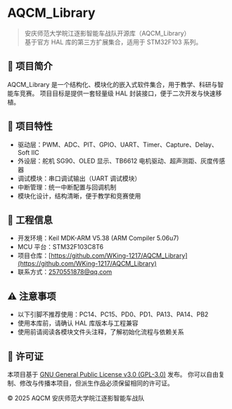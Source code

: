 # AQCM_Library

> 安庆师范大学皖江逐影智能车战队开源库（AQCM_Library）  
> 基于官方 HAL 库的第三方扩展集合，适用于 STM32F103 系列。

## 📘 项目简介
AQCM_Library 是一个结构化、模块化的嵌入式软件集合，用于教学、科研与智能车竞赛。
项目目标是提供一套轻量级 HAL 封装接口，便于二次开发与快速移植。

## 🧩 项目特性
- 驱动层：PWM、ADC、PIT、GPIO、UART、Timer、Capture、Delay、Soft IIC
- 外设层：舵机 SG90、OLED 显示、TB6612 电机驱动、超声测距、灰度传感器
- 调试模块：串口调试输出（UART 调试模块）
- 中断管理：统一中断配置与回调机制
- 模块化设计，结构清晰，便于教学和竞赛使用

## 🧱 工程信息
- 开发环境：Keil MDK-ARM V5.38 (ARM Compiler 5.06u7)
- MCU 平台：STM32F103C8T6
- 项目仓库：[https://github.com/WKing-1217/AQCM_Library](https://github.com/WKing-1217/AQCM_Library)
- 联系方式：2570551878@qq.com

## ⚠️ 注意事项
- 以下引脚不推荐使用：PC14、PC15、PD0、PD1、PA13、PA14、PB2
- 使用本库前，请确认 HAL 库版本与工程兼容
- 使用前请阅读各模块文件头注释，了解初始化流程与依赖关系

## 📜 许可证
本项目基于 [GNU General Public License v3.0 (GPL-3.0)](./LICENSE) 发布。
你可以自由复制、修改与传播本项目，但派生作品必须保留相同的许可证。

© 2025 AQCM 安庆师范大学皖江逐影智能车战队

